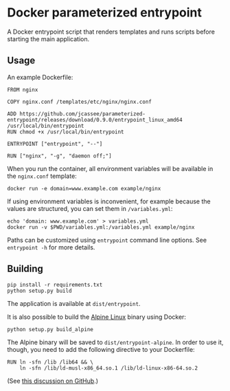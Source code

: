 Docker parameterized entrypoint
===============================

A Docker entrypoint script that renders templates and runs scripts before
starting the main application.


## Usage

An example Dockerfile:

    FROM nginx

    COPY nginx.conf /templates/etc/nginx/nginx.conf

	ADD https://github.com/jcassee/parameterized-entrypoint/releases/download/0.9.0/entrypoint_linux_amd64 /usr/local/bin/entrypoint
	RUN chmod +x /usr/local/bin/entrypoint

    ENTRYPOINT ["entrypoint", "--"]

    RUN ["nginx", "-g", "daemon off;"]

When you run the container, all environment variables will be available in the
`nginx.conf` template:

	docker run -e domain=www.example.com example/nginx

If using environment variables is inconvenient, for example because the values
are structured, you can set them in `/variables.yml`:

    echo 'domain: www.example.com' > variables.yml
	docker run -v $PWD/variables.yml:/variables.yml example/nginx

Paths can be customized using `entrypoint` command line options. See `entrypoint
-h` for more details.


## Building

    pip install -r requirements.txt
    python setup.py build

The application is available at `dist/entrypoint`.

It is also possible to build the [Alpine Linux](http://alpinelinux.org) binary
using Docker:

    python setup.py build_alpine

The Alpine binary will be saved to `dist/entrypoint-alpine`. In order to use
it, though, you need to add the following directive to your Dockerfile:

    RUN ln -sfn /lib /lib64 && \
        ln -sfn /lib/ld-musl-x86_64.so.1 /lib/ld-linux-x86-64.so.2

(See [this discussion on GitHub](https://github.com/gliderlabs/docker-alpine/issues/48).)
